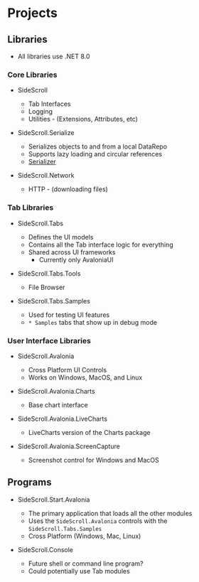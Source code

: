 # Projects

## Libraries

- All libraries use .NET 8.0

### Core Libraries

* SideScroll
  - Tab Interfaces
  -	Logging
  - Utilities - (Extensions, Attributes, etc)

* SideScroll.Serialize
  - Serializes objects to and from a local DataRepo
  - Supports lazy loading and circular references
  - [Serializer](Serializer.md)

* SideScroll.Network
  - HTTP - (downloading files)
  
### Tab Libraries

* SideScroll.Tabs
  - Defines the UI models
  - Contains all the Tab interface logic for everything
  - Shared across UI frameworks
    - Currently only AvaloniaUI
  
* SideScroll.Tabs.Tools
  - File Browser
  
* SideScroll.Tabs.Samples
  - Used for testing UI features
  - `* Samples` tabs that show up in debug mode

### User Interface Libraries

* SideScroll.Avalonia
  - Cross Platform UI Controls
  - Works on Windows, MacOS, and Linux

* SideScroll.Avalonia.Charts
  - Base chart interface

* SideScroll.Avalonia.LiveCharts
  - LiveCharts version of the Charts package

* SideScroll.Avalonia.ScreenCapture
  - Screenshot control for Windows and MacOS

## Programs

* SideScroll.Start.Avalonia
  - The primary application that loads all the other modules
  - Uses the `SideScroll.Avalonia` controls with the `SideScroll.Tabs.Samples`
  - Cross Platform (Windows, Mac, Linux)
  
* SideScroll.Console
  - Future shell or command line program?
  - Could potentially use Tab modules